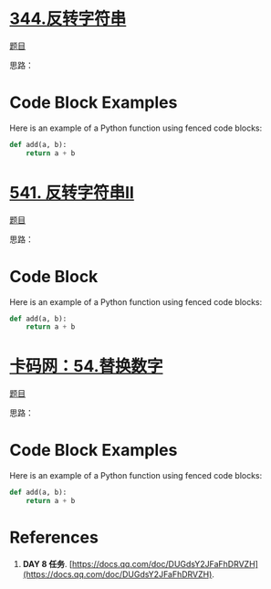 #  [344.反转字符串](https://leetcode.cn/problems/reverse-string/) 

[题目](files/344.jpg)

思路： 

# Code Block Examples

Here is an example of a Python function using fenced code blocks:

```python
def add(a, b):
    return a + b

```


#  [ 541. 反转字符串II](https://leetcode.com/problems/reverse-string-ii/description/) 

[题目](files/541.jpg)

思路： 

# Code Block  

Here is an example of a Python function using fenced code blocks:

```python
def add(a, b):
    return a + b

```



#  [ 卡码网：54.替换数字 ](https://kamacoder.com/problempage.php?pid=1064) 

[题目](files/kama54.jpg)

思路： 

# Code Block Examples

Here is an example of a Python function using fenced code blocks:

```python
def add(a, b):
    return a + b

```


# References

1. **DAY 8 任务**. [https://docs.qq.com/doc/DUGdsY2JFaFhDRVZH](https://docs.qq.com/doc/DUGdsY2JFaFhDRVZH).  